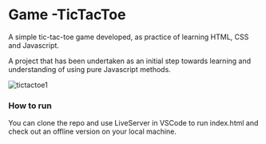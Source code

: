 # Game -TicTacToe

A simple tic-tac-toe game developed, as practice of learning HTML, CSS and Javascript.

A project that has been undertaken as an initial step towards learning and understanding of using pure Javascript methods.

![tictactoe1](https://user-images.githubusercontent.com/74065235/109542811-23dd6500-7aa0-11eb-9eab-698a2c3a8009.png)


### How to run

You can clone the repo and use LiveServer in VSCode to run index.html and check out an offline version on your local machine.

